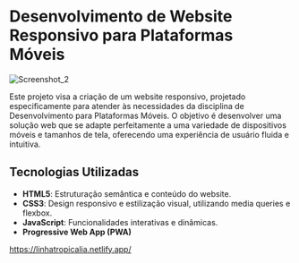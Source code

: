 # Desenvolvimento de Website Responsivo para Plataformas Móveis
![Screenshot_2](https://github.com/user-attachments/assets/57695fbf-e023-4082-a737-37162b20ce41)



Este projeto visa a criação de um website responsivo, projetado especificamente para atender às necessidades da disciplina de Desenvolvimento para Plataformas Móveis. O objetivo é desenvolver uma solução web que se adapte perfeitamente a uma variedade de dispositivos móveis e tamanhos de tela, oferecendo uma experiência de usuário fluida e intuitiva.


## Tecnologias Utilizadas

- **HTML5**: Estruturação semântica e conteúdo do website.
- **CSS3**: Design responsivo e estilização visual, utilizando media queries e flexbox.
- **JavaScript**: Funcionalidades interativas e dinâmicas.
- **Progressive Web App (PWA)**

https://linhatropicalia.netlify.app/
